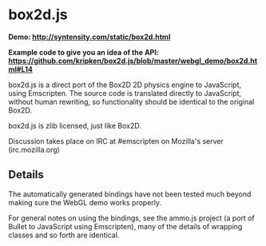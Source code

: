 box2d.js
========


**Demo: http://syntensity.com/static/box2d.html**

**Example code to give you an idea of the API: https://github.com/kripken/box2d.js/blob/master/webgl_demo/box2d.html#L14**

box2d.js is a direct port of the Box2D 2D physics engine to JavaScript, using Emscripten. The source code is translated directly to JavaScript, without human rewriting, so functionality should be identical to the original Box2D.

box2d.js is zlib licensed, just like Box2D.

Discussion takes place on IRC at #emscripten on Mozilla's server (irc.mozilla.org)


Details
-------

The automatically generated bindings have not been tested much beyond making sure the WebGL demo works properly.

For general notes on using the bindings, see the ammo.js project (a port of Bullet to JavaScript using Emscripten), many of the details of wrapping classes and so forth are identical.

